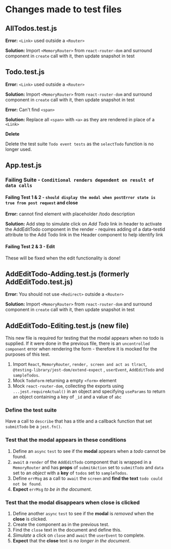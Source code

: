 # Changes made to test files

## AllTodos.test.js

**Error:** `<Link>` used outside a `<Router>`

**Solution:** Import `<MemoryRouter>` from `react-router-dom` and surround component in `create` call with it, then
update snapshot in test

## Todo.test.js

**Error:** `<Link>` used outside a `<Router>`

**Solution:** Import `<MemoryRouter>` from `react-router-dom` and surround component in `create` call with it, then
update snapshot in test

**Error:** Can't find `<span>`

**Solution:** Replace all `<span>` with `<a>` as they are rendered in place of a `<Link>`

**Delete**

Delete the test suite `Todo event tests` as the `selectTodo` function is no longer used.

## App.test.js

### Failing Suite - `Conditional renders dependent on result of data calls`

#### Failing Test 1 & 2 - `should display the modal when postError state is true from post request` and close

**Error:** cannot find element with placeholder /todo description

**Solution:** Add step to simulate click on *Add Todo* link in header to activate the AddEditTodo component in the
render - requires adding of a data-testid attribute to the Add Todo link in the Header component to help identify link

#### Failing Test 2 & 3 - Edit

These will be fixed when the edit functionality is done!

## AddEditTodo-Adding.test.js (formerly AddEditTodo.test.js)

**Error:** You should not use `<Redirect>` outside a `<Router>`

**Solution:** Import `<MemoryRouter>` from `react-router-dom` and surround component in `create` call with it, then
update snapshot in test

## AddEditTodo-Editing.test.js (new file)

This new file is required for testing that the modal appears when no todo is supplied. If it were done in the previous
file, there is an `uncontrolled component` error when rendering the form - therefore it is mocked for the purposes of
this test.

1. Import `React`, `MemoryRouter`, `render, screen and act as tlract`, `@testing-library/jest-dom/extend-expect`
   , `userEvent`, `AddEditTodo` and `sampleTodos`.
2. Mock `TodoForm` returning a empty `<form>` element
3. Mock `react-router-dom`, collecting the exports using `...jest.requireActual()` in an object and
   specifying `useParams` to return an object containing a key of `_id` and a value of `abc`

### Define the test suite

Have a call to `describe` that has a title and a callback function that set `submitTodo` be a `jest.fn()`.

### Test that the modal appears in these conditions

1. Define an `async` `test` to see if the **modal** appears when a *todo* cannot be found.
2. `await` a `render` of the `AddEditTodo` component that is wrapped in a `MemoryRouter` and has **props**
   of `submitAction` set to `submitTodo` and `data` set to an *object* with a **key** of `todos` set to `sampleTodos`.
3. Define `errMsg` as a call to `await` the `screen` and **find the text** `todo could not be found`.
4. **Expect** `errMsg` *to be in the document*.

### Test that the modal disappears when close is clicked

1. Define another `async` `test` to see if the **modal** is *removed* when the **close** is clicked.
2. Create the component as in the previous test.
3. Find the `close` text in the document and define this.
4. *Simulate* a click on `close` and `await` the `userEvent` to complete.
5. **Expect** that the **close** text is *no longer in the document*.
